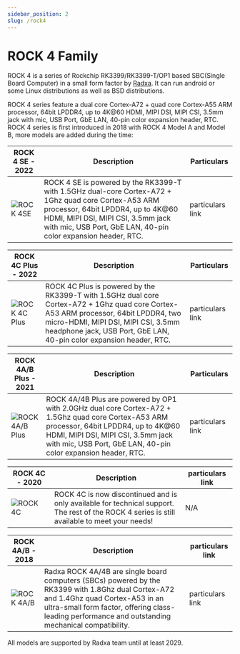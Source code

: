 ```yaml
---
sidebar_position: 2
slug: /rock4
---
```


# ROCK 4 Family

ROCK 4 is a series of Rockchip RK3399/RK3399-T/OP1 based SBC(Single
Board Computer) in a small form factor by
[Radxa](https://radxa.com/). It can run android or some
Linux distributions as well as BSD distributions.

ROCK 4 series feature a dual core Cortex-A72 + quad core Cortex-A55 ARM
processor, 64bit LPDDR4, up to 4K@60 HDMI, MIPI DSI, MIPI CSI, 3.5mm
jack with mic, USB Port, GbE LAN, 40-pin color expansion header, RTC.
ROCK 4 series is first introduced in 2018 with ROCK 4 Model A and Model
B, more models are added during the time:

| ROCK 4 SE - 2022                 | Description                                                                                                                                                                                                                                      | Particulars      |
| -------------------------------- | ------------------------------------------------------------------------------------------------------------------------------------------------------------------------------------------------------------------------------------------------ | ---------------- |
| ![ROCK 4SE](/img/rock4/4se.webp) | ROCK 4 SE is powered by the RK3399-T with 1.5GHz dual-core Cortex-A72 + 1Ghz quad core Cortex-A53 ARM processor, 64bit LPDDR4, up to 4K@60 HDMI, MIPI DSI, MIPI CSI, 3.5mm jack with mic, USB Port, GbE LAN, 40-pin color expansion header, RTC. | particulars link |

| ROCK 4C Plus - 2022                  | Description                                                                                                                                                                                                                                        | Particulars      |
| ------------------------------------ | -------------------------------------------------------------------------------------------------------------------------------------------------------------------------------------------------------------------------------------------------- | ---------------- |
| ![ROCK 4C Plus](/img/rock4/4c+.webp) | ROCK 4C Plus is powered by the RK3399-T with 1.5GHz dual core Cortex-A72 + 1Ghz quad core Cortex-A53 ARM processor, 64bit LPDDR4, two micro-HDMI, MIPI DSI, MIPI CSI, 3.5mm headphone jack, USB Port, GbE LAN, 40-pin color expansion header, RTC. | particulars link |

| ROCK 4A/B Plus - 2021                  | Description                                                                                                                                                                                                                                      | Particulars      |
| -------------------------------------- | ------------------------------------------------------------------------------------------------------------------------------------------------------------------------------------------------------------------------------------------------ | ---------------- |
| ![ROCK 4A/B Plus](/img/rock4/4a+.webp) | ROCK 4A/4B Plus are powered by OP1 with 2.0GHz dual core Cortex-A72 + 1.5Ghz quad core Cortex-A53 ARM processor, 64bit LPDDR4, up to 4K@60 HDMI, MIPI DSI, MIPI CSI, 3.5mm jack with mic, USB Port, GbE LAN, 40-pin color expansion header, RTC. | particulars link |

| ROCK 4C - 2020                 | Description                                                                                                                                       | particulars link |
| ------------------------------ | ------------------------------------------------------------------------------------------------------------------------------------------------- | ---------------- |
| ![ROCK 4C](/img/rock4/4c.webp) | ROCK 4C is now discontinued and is only available for technical support.<br/>The rest of the ROCK 4 series is still available to meet your needs! | N/A              |

| ROCK 4A/B - 2018                 | Description                                                                                                                                                                                                                                 | particulars link |
| -------------------------------- | ------------------------------------------------------------------------------------------------------------------------------------------------------------------------------------------------------------------------------------------- | ---------------- |
| ![ROCK 4A/B](/img/rock4/4b.webp) | Radxa ROCK 4A/4B are single board computers (SBCs) powered by the RK3399 with 1.8Ghz dual Cortex-A72 and 1.4Ghz quad Cortex-A53 in an ultra-small form factor, offering class-leading performance and outstanding mechanical compatibility. | particulars link |

All models are supported by Radxa team until at least 2029.
